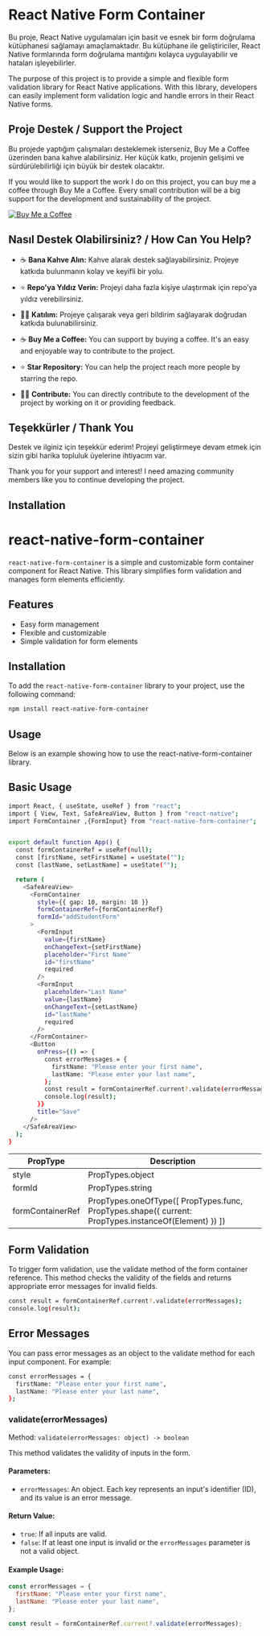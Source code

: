 # React Native Form Container

Bu proje, React Native uygulamaları için basit ve esnek bir form doğrulama kütüphanesi sağlamayı amaçlamaktadır. Bu kütüphane ile geliştiriciler, React Native formlarında form doğrulama mantığını kolayca uygulayabilir ve hataları işleyebilirler.

The purpose of this project is to provide a simple and flexible form validation library for React Native applications. With this library, developers can easily implement form validation logic and handle errors in their React Native forms.

## Proje Destek / Support the Project

Bu projede yaptığım çalışmaları desteklemek isterseniz, Buy Me a Coffee üzerinden bana kahve alabilirsiniz. Her küçük katkı, projenin gelişimi ve sürdürülebilirliği için büyük bir destek olacaktır.

If you would like to support the work I do on this project, you can buy me a coffee through Buy Me a Coffee. Every small contribution will be a big support for the development and sustainability of the project.

[![Buy Me a Coffee](https://img.shields.io/badge/Donate-Buy%20Me%20a%20Coffee-orange.svg)](https://buymeacoffee.com/ozkankocakaplan)

## Nasıl Destek Olabilirsiniz? / How Can You Help?

- ☕️ **Bana Kahve Alın:** Kahve alarak destek sağlayabilirsiniz. Projeye katkıda bulunmanın kolay ve keyifli bir yolu.
- ⭐️ **Repo'ya Yıldız Verin:** Projeyi daha fazla kişiye ulaştırmak için repo'ya yıldız verebilirsiniz.
- 👨‍💻 **Katılım:** Projeye çalışarak veya geri bildirim sağlayarak doğrudan katkıda bulunabilirsiniz.

- ☕️ **Buy Me a Coffee:** You can support by buying a coffee. It's an easy and enjoyable way to contribute to the project.
- ⭐️ **Star Repository:** You can help the project reach more people by starring the repo.
- 👨‍💻 **Contribute:** You can directly contribute to the development of the project by working on it or providing feedback.

## Teşekkürler / Thank You

Destek ve ilginiz için teşekkür ederim! Projeyi geliştirmeye devam etmek için sizin gibi harika topluluk üyelerine ihtiyacım var.

Thank you for your support and interest! I need amazing community members like you to continue developing the project.

## Installation

# react-native-form-container

`react-native-form-container` is a simple and customizable form container component for React Native. This library simplifies form validation and manages form elements efficiently.

## Features

- Easy form management
- Flexible and customizable
- Simple validation for form elements

## Installation

To add the `react-native-form-container` library to your project, use the following command:

```sh
npm install react-native-form-container
```

## Usage

Below is an example showing how to use the react-native-form-container library.

## Basic Usage

```sh
import React, { useState, useRef } from "react";
import { View, Text, SafeAreaView, Button } from "react-native";
import FormContainer ,{FormInput} from "react-native-form-container";


export default function App() {
  const formContainerRef = useRef(null);
  const [firstName, setFirstName] = useState("");
  const [lastName, setLastName] = useState("");

  return (
    <SafeAreaView>
      <FormContainer
        style={{ gap: 10, margin: 10 }}
        formContainerRef={formContainerRef}
        formId="addStudentForm"
      >
        <FormInput
          value={firstName}
          onChangeText={setFirstName}
          placeholder="First Name"
          id="firstName"
          required
        />
        <FormInput
          placeholder="Last Name"
          value={lastName}
          onChangeText={setLastName}
          id="lastName"
          required
        />
      </FormContainer>
      <Button
        onPress={() => {
          const errorMessages = {
            firstName: "Please enter your first name",
            lastName: "Please enter your last name",
          };
          const result = formContainerRef.current?.validate(errorMessages);
          console.log(result);
        }}
        title="Save"
      />
    </SafeAreaView>
  );
}
```

| PropType         | Description                                                                                          |
| ---------------- | ---------------------------------------------------------------------------------------------------- |
| style            | PropTypes.object                                                                                     |
| formId           | PropTypes.string                                                                                     |
| formContainerRef | PropTypes.oneOfType([ PropTypes.func, PropTypes.shape({ current: PropTypes.instanceOf(Element) }) ]) |

## Form Validation

To trigger form validation, use the validate method of the form container reference. This method checks the validity of the fields and returns appropriate error messages for invalid fields.

```sh
const result = formContainerRef.current?.validate(errorMessages);
console.log(result);
```

## Error Messages

You can pass error messages as an object to the validate method for each input component. For example:

```sh
const errorMessages = {
  firstName: "Please enter your first name",
  lastName: "Please enter your last name",
};
```

### validate(errorMessages)

Method: `validate(errorMessages: object) -> boolean`

This method validates the validity of inputs in the form.

#### Parameters:

- `errorMessages`: An object. Each key represents an input's identifier (ID), and its value is an error message.

#### Return Value:

- `true`: If all inputs are valid.
- `false`: If at least one input is invalid or the `errorMessages` parameter is not a valid object.

#### Example Usage:

```javascript
const errorMessages = {
  firstName: "Please enter your first name",
  lastName: "Please enter your last name",
};

const result = formContainerRef.current?.validate(errorMessages);
```
